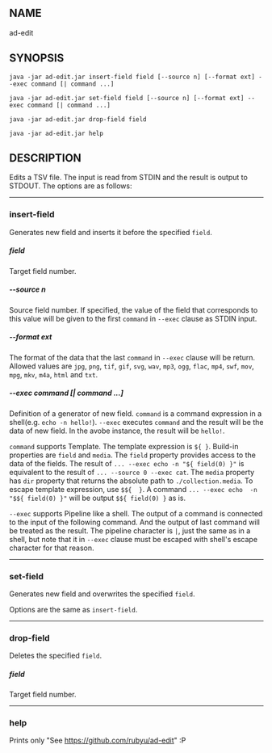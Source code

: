 ## NAME

 ad-edit
 
## SYNOPSIS

```
java -jar ad-edit.jar insert-field field [--source n] [--format ext] --exec command [| command ...]
```

```
java -jar ad-edit.jar set-field field [--source n] [--format ext] --exec command [| command ...]
```

```
java -jar ad-edit.jar drop-field field
```

```
java -jar ad-edit.jar help
```

## DESCRIPTION

Edits a TSV file. The input is read from STDIN and the result is output to STDOUT. The options are as follows:

---

### insert-field
Generates new field and inserts it before the specified `field`.

##### field
Target field number.


##### --source n
Source field number. If specified, the value of the field that corresponds to this value will be given to the first `command` in `--exec` clause as STDIN input.


##### --format ext
The format of the data that the last `command` in `--exec` clause will be return. Allowed values are `jpg`, `png`, `tif`, `gif`, `svg`, `wav`, `mp3`, `ogg`, `flac`, `mp4`, `swf`, `mov`, `mpg`, `mkv`, `m4a`, `html` and `txt`.

##### --exec command [| command ...]
Definition of a generator of new field. `command` is a command expression in a shell(e.g. `echo -n hello!`). `--exec` executes `command` and the result will be the data of new field. In the avobe instance, the result will be `hello!`.

`command` supports Template. The template expression is `${ }`. Build-in properties are `field` and `media`. The `field` property provides access to the data of the fields. The result of `... --exec echo -n "${ field(0) }"` is equivalent to the result of `... --source 0 --exec cat`. The `media` property has `dir` property that returns the absolute path to `./collection.media`. To escape template expression, use `$${  }`. A command `... --exec echo  -n "$${ field(0) }"` will be output `$${ field(0) }` as is.

`--exec` supports Pipeline like a shell. The output of a command is connected to the input of the following command. And the output of last command will be treated as the result. The pipeline character is `|`, just the same as in a shell, but note that it in `--exec` clause must be escaped with shell's escape character for that reason. 

---
      
### set-field
Generates new field and overwrites the specified `field`.

Options are the same as `insert-field`.

---

### drop-field
Deletes the specified `field`.

##### field
Target field number.

---

### help
Prints only "See https://github.com/rubyu/ad-edit" :P
